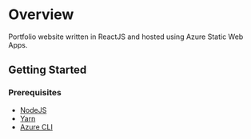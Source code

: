# Overview

Portfolio website written in ReactJS and hosted using Azure Static Web Apps.

## Getting Started

### Prerequisites

- [NodeJS](https://nodejs.org/en/)
- [Yarn](https://yarnpkg.com/)
- [Azure CLI](https://docs.microsoft.com/en-us/cli/azure/install-azure-cli)